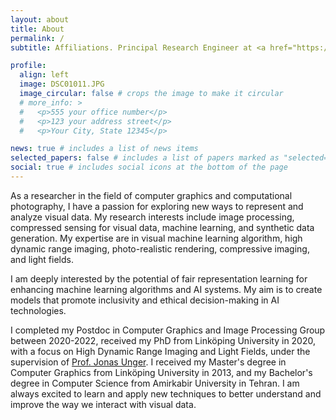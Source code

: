 ```yaml
---
layout: about
title: About
permalink: /
subtitle: Affiliations. Principal Research Engineer at <a href="https://liu.se/en/employee/sagha08" target="_blank">Linköping University</a>, and Co-Founder of <a href="https://fairaidata.com/" target="_blank">Fair AI Data</a>

profile:
  align: left
  image: DSC01011.JPG
  image_circular: false # crops the image to make it circular
  # more_info: >
  #   <p>555 your office number</p>
  #   <p>123 your address street</p>
  #   <p>Your City, State 12345</p>

news: true # includes a list of news items
selected_papers: false # includes a list of papers marked as "selected={true}"
social: true # includes social icons at the bottom of the page
---
```

As a researcher in the field of computer graphics and computational photography, I have a passion for exploring new ways to represent and analyze visual data. My research interests include image processing, compressed sensing for visual data, machine learning, and synthetic data generation. My expertise are in visual machine learning algorithm, high dynamic range imaging, photo-realistic rendering, compressive imaging, and light fields.


I am deeply interested by the potential of fair representation learning for enhancing machine learning algorithms and AI systems. My aim is to create models that promote inclusivity and ethical decision-making in AI technologies.

I completed my Postdoc in Computer Graphics and Image Processing Group between 2020-2022, received my PhD from Linköping University in 2020, with a focus on High Dynamic Range Imaging and Light Fields, under the supervision of <a href="https://itn-web.it.liu.se/~jonun48/web/Home.php" target="_blank">Prof. Jonas Unger</a>. I received my Master's degree in Computer Graphics from Linköping University in 2013, and my Bachelor's degree in Computer Science from Amirkabir University in Tehran.
I am always excited to learn and apply new techniques to better understand and improve the way we interact with visual data.


